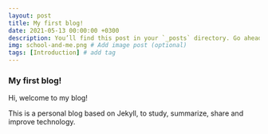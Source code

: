 ```yaml
---
layout: post
title: My first blog!
date: 2021-05-13 00:00:00 +0300
description: You’ll find this post in your `_posts` directory. Go ahead and edit it and re-build the site to see your changes. # Add post description (optional)
img: school-and-me.png # Add image post (optional)
tags: [Introduction] # add tag
---
```

### My first blog!

Hi, welcome to my blog! 

This is a personal blog based on Jekyll, to study, summarize, share and improve technology.
